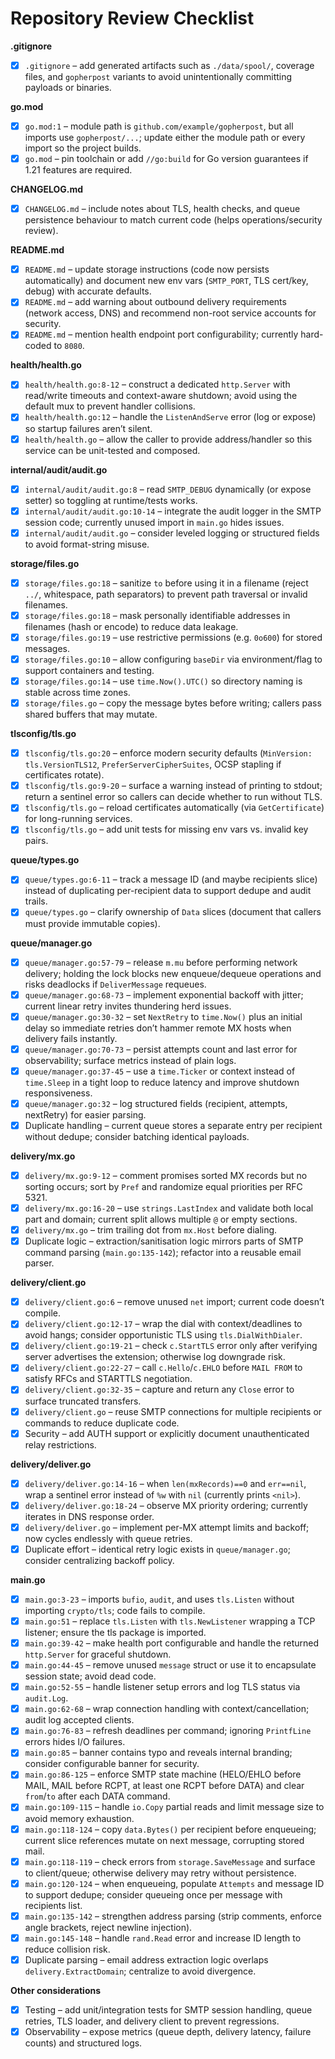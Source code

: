 # Repository Review Checklist

**.gitignore**
- [x] `.gitignore` – add generated artifacts such as `./data/spool/`, coverage files, and `gopherpost` variants to avoid unintentionally committing payloads or binaries.

**go.mod**
- [x] `go.mod:1` – module path is `github.com/example/gopherpost`, but all imports use `gopherpost/...`; update either the module path or every import so the project builds.
- [x] `go.mod` – pin toolchain or add `//go:build` for Go version guarantees if 1.21 features are required.

**CHANGELOG.md**
- [x] `CHANGELOG.md` – include notes about TLS, health checks, and queue persistence behaviour to match current code (helps operations/security review).

**README.md**
- [x] `README.md` – update storage instructions (code now persists automatically) and document new env vars (`SMTP_PORT`, TLS cert/key, debug) with accurate defaults.
- [x] `README.md` – add warning about outbound delivery requirements (network access, DNS) and recommend non-root service accounts for security.
- [x] `README.md` – mention health endpoint port configurability; currently hard-coded to `8080`.

**health/health.go**
- [x] `health/health.go:8-12` – construct a dedicated `http.Server` with read/write timeouts and context-aware shutdown; avoid using the default mux to prevent handler collisions.
- [x] `health/health.go:12` – handle the `ListenAndServe` error (log or expose) so startup failures aren’t silent.
- [x] `health/health.go` – allow the caller to provide address/handler so this service can be unit-tested and composed.

**internal/audit/audit.go**
- [x] `internal/audit/audit.go:8` – read `SMTP_DEBUG` dynamically (or expose setter) so toggling at runtime/tests works.
- [x] `internal/audit/audit.go:10-14` – integrate the audit logger in the SMTP session code; currently unused import in `main.go` hides issues.
- [x] `internal/audit/audit.go` – consider leveled logging or structured fields to avoid format-string misuse.

**storage/files.go**
- [x] `storage/files.go:18` – sanitize `to` before using it in a filename (reject `../`, whitespace, path separators) to prevent path traversal or invalid filenames.
- [x] `storage/files.go:18` – mask personally identifiable addresses in filenames (hash or encode) to reduce data leakage.
- [x] `storage/files.go:19` – use restrictive permissions (e.g. `0o600`) for stored messages.
- [x] `storage/files.go:10` – allow configuring `baseDir` via environment/flag to support containers and testing.
- [x] `storage/files.go:14` – use `time.Now().UTC()` so directory naming is stable across time zones.
- [x] `storage/files.go` – copy the message bytes before writing; callers pass shared buffers that may mutate.

**tlsconfig/tls.go**
- [x] `tlsconfig/tls.go:20` – enforce modern security defaults (`MinVersion: tls.VersionTLS12`, `PreferServerCipherSuites`, OCSP stapling if certificates rotate).
- [x] `tlsconfig/tls.go:9-20` – surface a warning instead of printing to stdout; return a sentinel error so callers can decide whether to run without TLS.
- [x] `tlsconfig/tls.go` – reload certificates automatically (via `GetCertificate`) for long-running services.
- [x] `tlsconfig/tls.go` – add unit tests for missing env vars vs. invalid key pairs.

**queue/types.go**
- [x] `queue/types.go:6-11` – track a message ID (and maybe recipients slice) instead of duplicating per-recipient data to support dedupe and audit trails.
- [x] `queue/types.go` – clarify ownership of `Data` slices (document that callers must provide immutable copies).

**queue/manager.go**
- [x] `queue/manager.go:57-79` – release `m.mu` before performing network delivery; holding the lock blocks new enqueue/dequeue operations and risks deadlocks if `DeliverMessage` requeues.
- [x] `queue/manager.go:68-73` – implement exponential backoff with jitter; current linear retry invites thundering herd issues.
- [x] `queue/manager.go:30-32` – set `NextRetry` to `time.Now()` plus an initial delay so immediate retries don’t hammer remote MX hosts when delivery fails instantly.
- [x] `queue/manager.go:70-73` – persist attempts count and last error for observability; surface metrics instead of plain logs.
- [x] `queue/manager.go:37-45` – use a `time.Ticker` or context instead of `time.Sleep` in a tight loop to reduce latency and improve shutdown responsiveness.
- [x] `queue/manager.go:32` – log structured fields (recipient, attempts, nextRetry) for easier parsing.
- [x] Duplicate handling – current queue stores a separate entry per recipient without dedupe; consider batching identical payloads.

**delivery/mx.go**
- [x] `delivery/mx.go:9-12` – comment promises sorted MX records but no sorting occurs; sort by `Pref` and randomize equal priorities per RFC 5321.
- [x] `delivery/mx.go:16-20` – use `strings.LastIndex` and validate both local part and domain; current split allows multiple `@` or empty sections.
- [x] `delivery/mx.go` – trim trailing dot from `mx.Host` before dialing.
- [x] Duplicate logic – extraction/sanitisation logic mirrors parts of SMTP command parsing (`main.go:135-142`); refactor into a reusable email parser.

**delivery/client.go**
- [x] `delivery/client.go:6` – remove unused `net` import; current code doesn’t compile.
- [x] `delivery/client.go:12-17` – wrap the dial with context/deadlines to avoid hangs; consider opportunistic TLS using `tls.DialWithDialer`.
- [x] `delivery/client.go:19-21` – check `c.StartTLS` error only after verifying server advertises the extension; otherwise log downgrade risk.
- [x] `delivery/client.go:22-27` – call `c.Hello`/`c.EHLO` before `MAIL FROM` to satisfy RFCs and STARTTLS negotiation.
- [x] `delivery/client.go:32-35` – capture and return any `Close` error to surface truncated transfers.
- [x] `delivery/client.go` – reuse SMTP connections for multiple recipients or commands to reduce duplicate code.
- [x] Security – add AUTH support or explicitly document unauthenticated relay restrictions.

**delivery/deliver.go**
- [x] `delivery/deliver.go:14-16` – when `len(mxRecords)==0` and `err==nil`, wrap a sentinel error instead of `%w` with `nil` (currently prints `<nil>`).
- [x] `delivery/deliver.go:18-24` – observe MX priority ordering; currently iterates in DNS response order.
- [x] `delivery/deliver.go` – implement per-MX attempt limits and backoff; now cycles endlessly with queue retries.
- [x] Duplicate effort – identical retry logic exists in `queue/manager.go`; consider centralizing backoff policy.

**main.go**
- [x] `main.go:3-23` – imports `bufio`, `audit`, and uses `tls.Listen` without importing `crypto/tls`; code fails to compile.
- [x] `main.go:51` – replace `tls.Listen` with `tls.NewListener` wrapping a TCP listener; ensure the tls package is imported.
- [x] `main.go:39-42` – make health port configurable and handle the returned `http.Server` for graceful shutdown.
- [x] `main.go:44-45` – remove unused `message` struct or use it to encapsulate session state; avoid dead code.
- [x] `main.go:52-55` – handle listener setup errors and log TLS status via `audit.Log`.
- [x] `main.go:62-68` – wrap connection handling with context/cancellation; audit log accepted clients.
- [x] `main.go:76-83` – refresh deadlines per command; ignoring `PrintfLine` errors hides I/O failures.
- [x] `main.go:85` – banner contains typo and reveals internal branding; consider configurable banner for security.
- [x] `main.go:86-125` – enforce SMTP state machine (HELO/EHLO before MAIL, MAIL before RCPT, at least one RCPT before DATA) and clear `from`/`to` after each DATA command.
- [x] `main.go:109-115` – handle `io.Copy` partial reads and limit message size to avoid memory exhaustion.
- [x] `main.go:118-124` – copy `data.Bytes()` per recipient before enqueueing; current slice references mutate on next message, corrupting stored mail.
- [x] `main.go:118-119` – check errors from `storage.SaveMessage` and surface to client/queue; otherwise delivery may retry without persistence.
- [x] `main.go:120-124` – when enqueueing, populate `Attempts` and message ID to support dedupe; consider queueing once per message with recipients list.
- [x] `main.go:135-142` – strengthen address parsing (strip comments, enforce angle brackets, reject newline injection).
- [x] `main.go:145-148` – handle `rand.Read` error and increase ID length to reduce collision risk.
- [x] Duplicate parsing – email address extraction logic overlaps `delivery.ExtractDomain`; centralize to avoid divergence.

**Other considerations**
- [x] Testing – add unit/integration tests for SMTP session handling, queue retries, TLS loader, and delivery client to prevent regressions.
- [x] Observability – expose metrics (queue depth, delivery latency, failure counts) and structured logs.
